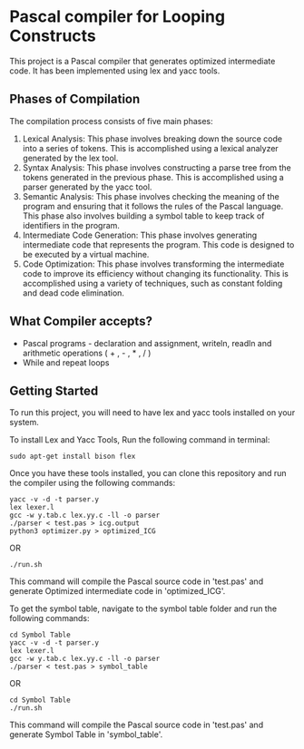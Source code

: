 # Pascal compiler for Looping Constructs
This project is a Pascal compiler that generates optimized intermediate code. It has been implemented using lex and yacc tools.

## Phases of Compilation
The compilation process consists of five main phases:
1. Lexical Analysis: This phase involves breaking down the source code into a series of tokens. This is accomplished using a lexical analyzer generated by the lex tool.
2. Syntax Analysis: This phase involves constructing a parse tree from the tokens generated in the previous phase. This is accomplished using a parser generated by the yacc tool.
3. Semantic Analysis: This phase involves checking the meaning of the program and ensuring that it follows the rules of the Pascal language. This phase also involves building a symbol table to keep track of identifiers in the program.
4. Intermediate Code Generation: This phase involves generating intermediate code that represents the program. This code is designed to be executed by a virtual machine.
5. Code Optimization: This phase involves transforming the intermediate code to improve its efficiency without changing its functionality. This is accomplished using a variety of techniques, such as constant folding and dead code elimination.

## What Compiler accepts?
- Pascal programs - declaration and assignment, writeln, readln and arithmetic operations ( + , - , * , / )
- While and repeat loops
## Getting Started
To run this project, you will need to have lex and yacc tools installed on your system.

To install Lex and Yacc Tools, Run the following command in terminal:
```
sudo apt-get install bison flex
```

Once you have these tools installed, you can clone this repository and run the compiler using the following commands:
```
yacc -v -d -t parser.y
lex lexer.l
gcc -w y.tab.c lex.yy.c -ll -o parser
./parser < test.pas > icg.output
python3 optimizer.py > optimized_ICG
```
OR

```
./run.sh
```
This command will compile the Pascal source code in 'test.pas' and generate Optimized intermediate code in 'optimized_ICG'.

To get the symbol table, navigate to the symbol table folder and run the following commands: 

```
cd Symbol Table
yacc -v -d -t parser.y
lex lexer.l
gcc -w y.tab.c lex.yy.c -ll -o parser
./parser < test.pas > symbol_table
```
OR

```
cd Symbol Table
./run.sh
```

This command will compile the Pascal source code in 'test.pas' and generate Symbol Table in 'symbol_table'.

